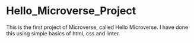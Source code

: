 # Hello_Microverse_Project
This is the first project of Microverse, called Hello Microverse. I have done this using simple basics of html, css and linter.
